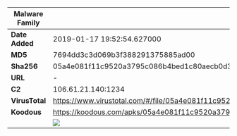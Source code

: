 | Malware Family | SpyNote                                                      |
| -------------- | ------------------------------------------------------------ |
| **Date Added** | 2019-01-17 19:52:54.627000                                                   |
| **MD5**        | 7694dd3c3d069b3f388291375885ad00                             |
| **Sha256**     | 05a4e081f11c9520a3795c086b4bed1c80aecb0d3e4a764bcce9da0ce9062354 |
| **URL**        | -                                                            |
| **C2**         | 106.61.21.140:1234 |
| **VirusTotal** | https://www.virustotal.com/#/file/05a4e081f11c9520a3795c086b4bed1c80aecb0d3e4a764bcce9da0ce9062354/detection |
| **Koodous**    | https://koodous.com/apks/05a4e081f11c9520a3795c086b4bed1c80aecb0d3e4a764bcce9da0ce9062354 |
|                | ![](../assets/05a4e081f11c9520a3795c086b4bed1c80aecb0d3e4a764bcce9da0ce9062354.png) |
